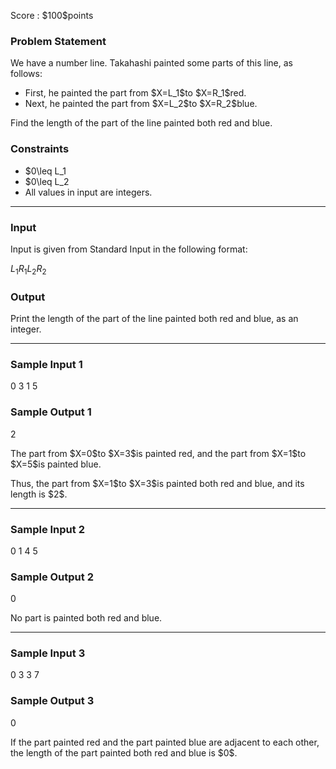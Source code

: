 
<div>

<span>

<span>

<p>
Score : $100$points
</p>

<div>

<section>

### **Problem Statement**

<p>
We have a number line. Takahashi painted some parts of this line, as follows:
</p>

<ul>

<li>
First, he painted the part from $X=L_1$to $X=R_1$red.
</li>

<li>
Next, he painted the part from $X=L_2$to $X=R_2$blue.
</li>

</ul>

<p>
Find the length of the part of the line painted both red and blue.
</p>

</section>

</div>

<div>

<section>

### **Constraints**

<ul>

<li>
$0\leq L_1<R_1\leq 100$
</li>

<li>
$0\leq L_2<R_2\leq 100$
</li>

<li>
All values in input are integers.
</li>

</ul>

</section>

</div>

---

<div>

<div>

<section>

### **Input**

<p>
Input is given from Standard Input in the following format:
</p>

<div>

$L_1$$R_1$$L_2$$R_2$
</div>

</section>

</div>

<div>

<section>

### **Output**

<p>
Print the length of the part of the line painted both red and blue, as an integer.
</p>

</section>

</div>

</div>

---

<div>

<section>

### **Sample Input 1**

<div>

0 3 1 5

</div>

</section>

</div>

<div>

<section>

### **Sample Output 1**

<div>

2

</div>

<p>
The part from $X=0$to $X=3$is painted red, and the part from $X=1$to $X=5$is painted blue.
</p>

<p>
Thus, the part from $X=1$to $X=3$is painted both red and blue, and its length is $2$.
</p>

</section>

</div>

---

<div>

<section>

### **Sample Input 2**

<div>

0 1 4 5

</div>

</section>

</div>

<div>

<section>

### **Sample Output 2**

<div>

0

</div>

<p>
No part is painted both red and blue.
</p>

</section>

</div>

---

<div>

<section>

### **Sample Input 3**

<div>

0 3 3 7

</div>

</section>

</div>

<div>

<section>

### **Sample Output 3**

<div>

0

</div>

<p>
If the part painted red and the part painted blue are adjacent to each other, the length of the part painted both red and blue is $0$.
</p>

</section>

</div>

</span>

</span>

</div>
